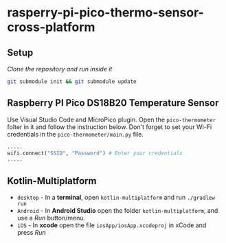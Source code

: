 # rasperry-pi-pico-thermo-sensor-cross-platform

## Setup

*Clone the repository and run inside it* 

```bash
git submodule init && git submodule update
```
## Raspberry PI Pico DS18B20 Temperature Sensor

Use Visual Studio Code and MicroPico plugin. Open the `pico-thermometer` folter in it and follow the instruction below. 
Don't forget to set your Wi-Fi credentials in the `pico-thermometer/main.py` file.

```python
.....
wifi.connect("SSID", "Password") # Enter your credentials
.....
```

## Kotlin-Multiplatform

* `desktop` - In a **terminal**, open `kotlin-multiplatform` and run `./gradlew run`
* `Android` - In **Android Studio** open the folder `kotlin-multiplatform`, and use a *Run* button/menu.
* `iOS` - In **xcode** open the file `iosApp/iosApp.xcodeproj` in xCode and press *Run* 